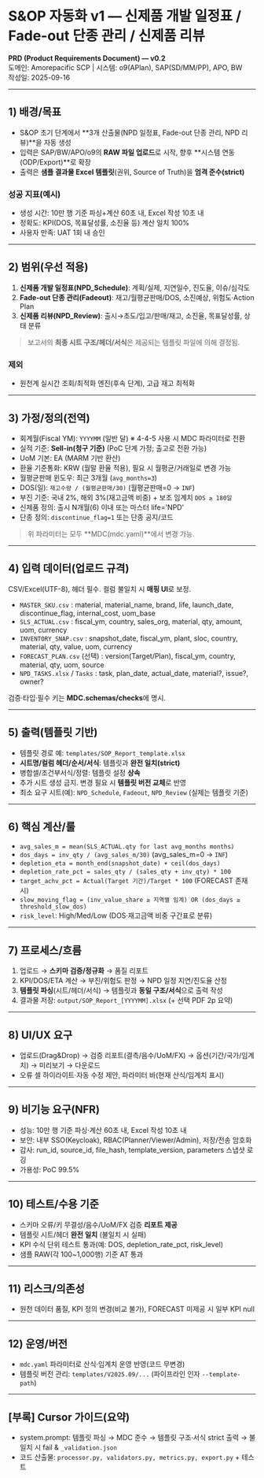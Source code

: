 # S&OP 자동화 v1 — **신제품 개발 일정표 / Fade-out 단종 관리 / 신제품 리뷰**
**PRD (Product Requirements Document) — v0.2**  
도메인: Amorepacific SCP | 시스템: o9(APlan), SAP(SD/MM/PP), APO, BW  
작성일: 2025-09-16

---

## 1) 배경/목표
- S&OP 초기 단계에서 **3개 산출물(NPD 일정표, Fade-out 단종 관리, NPD 리뷰)**을 자동 생성
- 입력은 SAP/BW/APO/o9의 **RAW 파일 업로드**로 시작, 향후 **시스템 연동(ODP/Export)**로 확장
- 출력은 **샘플 결과물 Excel 템플릿**(권위, Source of Truth)을 **엄격 준수(strict)**

### 성공 지표(예시)
- 생성 시간: 10만 행 기준 파싱+계산 60초 내, Excel 작성 10초 내
- 정확도: KPI(DOS, 목표달성률, 소진율 등) 계산 일치 100%
- 사용자 만족: UAT 1회 내 승인

---

## 2) 범위(우선 적용)
1. **신제품 개발 일정표(NPD_Schedule)**: 계획/실제, 지연일수, 진도율, 이슈/심각도
2. **Fade-out 단종 관리(Fadeout)**: 재고/월평균판매/DOS, 소진예상, 위험도·Action Plan
3. **신제품 리뷰(NPD_Review)**: 출시→초도/입고/판매/재고, 소진율, 목표달성률, 상태 분류

> 보고서의 **최종 시트 구조/헤더/서식**은 제공되는 템플릿 파일에 의해 결정됨.

### 제외
- 원천계 실시간 조회/최적화 엔진(후속 단계), 고급 재고 최적화

---

## 3) 가정/정의(전역)
- 회계월(Fiscal YM): `YYYYMM` (일반 달) ※ 4-4-5 사용 시 MDC 파라미터로 전환
- 실적 기준: **Sell-in(청구 기준)** (PoC 단계 가정; 출고로 전환 가능)
- UoM 기본: EA (MARM 기반 환산)
- 환율 기준통화: KRW (월말 환율 적용), 필요 시 월평균/거래일로 변경 가능
- 월평균판매 윈도우: 최근 3개월 (`avg_months=3`)
- DOS(일): `재고수량 / (월평균판매/30)` (월평균판매=0 → `INF`)
- 부진 기준: 국내 2%, 해외 3%(재고금액 비중) + 보조 임계치 `DOS ≥ 180일`
- 신제품 정의: 출시 N개월(6) 이내 또는 마스터 life='NPD'
- 단종 정의: `discontinue_flag=1` 또는 단종 공지/코드

> 위 파라미터는 모두 **MDC(mdc.yaml)**에서 변경 가능.

---

## 4) 입력 데이터(업로드 규격)
CSV/Excel(UTF-8), 헤더 필수. 컬럼 불일치 시 **매핑 UI**로 보정.

- `MASTER_SKU.csv` : material, material_name, brand, life, launch_date, discontinue_flag, internal_cost, uom_base
- `SLS_ACTUAL.csv` : fiscal_ym, country, sales_org, material, qty, amount, uom, currency
- `INVENTORY_SNAP.csv` : snapshot_date, fiscal_ym, plant, sloc, country, material, qty, value, uom, currency
- `FORECAST_PLAN.csv` (선택) : version(Target/Plan), fiscal_ym, country, material, qty, uom, source
- `NPD_TASKS.xlsx` / `Tasks` : task, plan_date, actual_date, material?, issue?, owner?

검증·타입·필수 키는 **MDC.schemas/checks**에 명시.

---

## 5) 출력(템플릿 기반)
- 템플릿 경로 예: `templates/SOP_Report_template.xlsx`
- **시트명/컬럼 헤더/순서/서식**: 템플릿과 **완전 일치(strict)**
- 병합셀/조건부서식/정렬: 템플릿 설정 **상속**
- 추가 시트 생성 금지. 변경 필요 시 **템플릿 버전 교체**로 반영
- 최소 요구 시트(예): `NPD_Schedule`, `Fadeout`, `NPD_Review` (실제는 템플릿 기준)

---

## 6) 핵심 계산/룰
- `avg_sales_m = mean(SLS_ACTUAL.qty for last avg_months months)`
- `dos_days = inv_qty / (avg_sales_m/30)`  (avg_sales_m=0 → `INF`)
- `depletion_eta = month_end(snapshot_date) + ceil(dos_days)`
- `depletion_rate_pct = sales_qty / (sales_qty + inv_qty) * 100`
- `target_achv_pct = Actual(Target 기간)/Target * 100` (FORECAST 존재 시)
- `slow_moving_flag = (inv_value_share ≥ 지역별 임계) OR (dos_days ≥ threshold_slow_dos)`
- `risk_level`: High/Med/Low (DOS·재고금액 비중 구간표로 분류)

---

## 7) 프로세스/흐름
1) 업로드 → **스키마 검증/정규화** → 품질 리포트  
2) KPI/DOS/ETA 계산 → 부진/위험도 판정 → NPD 일정 지연/진도율 산정  
3) **템플릿 파싱**(시트/헤더/서식) → 템플릿과 **동일 구조/서식**으로 출력 작성  
4) 결과물 저장: `output/SOP_Report_[YYYYMM].xlsx` (+ 선택 PDF 2p 요약)

---

## 8) UI/UX 요구
- 업로드(Drag&Drop) → 검증 리포트(결측/음수/UoM/FX) → 옵션(기간/국가/임계치) → 미리보기 → 다운로드
- 오류 셀 하이라이트·자동 수정 제안, 파라미터 바(현재 산식/임계치 표시)

---

## 9) 비기능 요구(NFR)
- 성능: 10만 행 기준 파싱·계산 60초 내, Excel 작성 10초 내
- 보안: 내부 SSO(Keycloak), RBAC(Planner/Viewer/Admin), 저장/전송 암호화
- 감사: run_id, source_id, file_hash, template_version, parameters 스냅샷 로깅
- 가용성: PoC 99.5%

---

## 10) 테스트/수용 기준
- 스키마 오류/키 무결성/음수/UoM/FX 검증 **리포트 제공**
- 템플릿 시트/헤더 **완전 일치** (불일치 시 실패)
- KPI 수식 단위 테스트 통과(예: DOS, depletion_rate_pct, risk_level)
- 샘플 RAW(각 100~1,000행) 기준 AT 통과

---

## 11) 리스크/의존성
- 원천 데이터 품질, KPI 정의 변경(비교 불가), FORECAST 미제공 시 일부 KPI null

---

## 12) 운영/버전
- `mdc.yaml` 파라미터로 산식·임계치 운영 반영(코드 무변경)
- 템플릿 버전 관리: `templates/V2025.09/...` (파이프라인 인자 `--template-path`)

---

## [부록] Cursor 가이드(요약)
- system.prompt: 템플릿 파싱 → MDC 준수 → 템플릿 구조·서식 strict 출력 → 불일치 시 fail & `_validation.json`
- 코드 산출물: `processor.py, validators.py, metrics.py, export.py` + 테스트
